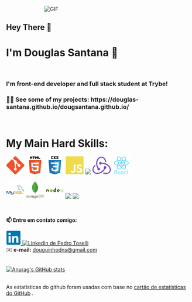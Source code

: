 <img align="right" alt="GIF" src="https://media.giphy.com/media/lJNoBCvQYp7nq/giphy.gif" width="400px"> <br>
<div>
  <h2><strong>Hey There 👋</strong></h2>
  <h1> I'm Douglas Santana 🙌 </h1>
</div>
<br>
<div>
  <h3> <strong>I'm front-end developer and full stack student at Trybe!</strong></h3>
  <h3> 👨‍💻 See some of my projects: https://douglas-santana.github.io/dougsantana.github.io/ </h3>
</div>
<br>  
<div>
  <h1><strong>My Main Hard Skills:</strong></h1>
<p>
  <img width="50px" src="https://raw.githubusercontent.com/devicons/devicon/master/icons/git/git-original.svg" />
  <img width="50px" src="https://raw.githubusercontent.com/devicons/devicon/master/icons/html5/html5-original-wordmark.svg" />
  <img width="50px" src="https://raw.githubusercontent.com/devicons/devicon/master/icons/css3/css3-original-wordmark.svg" />
  <img width="50px" src="https://raw.githubusercontent.com/devicons/devicon/master/icons/javascript/javascript-plain.svg" />
  <img width="50px" src="https://pics.freeicons.io/uploads/icons/png/5894313931548218185-512.png" />
  <img width="50px" src="https://raw.githubusercontent.com/devicons/devicon/master/icons/redux/redux-original.svg" />
  <img width="50px" src="https://raw.githubusercontent.com/devicons/devicon/master/icons/react/react-original-wordmark.svg" />
</p>
<p>
  <img width="50px" src="https://raw.githubusercontent.com/devicons/devicon/master/icons/mysql/mysql-original-wordmark.svg" />
  <img width="50px" src="https://raw.githubusercontent.com/devicons/devicon/master/icons/mongodb/mongodb-original-wordmark.svg" />
  <img width="50px" src="https://raw.githubusercontent.com/devicons/devicon/master/icons/nodejs/nodejs-original-wordmark.svg" />
  <img width="50px" src="https://user-images.githubusercontent.com/11978772/40430986-a0eb7b92-5e63-11e8-80eb-43fe07f664a6.png" />
  <img width="50px" src="https://camo.githubusercontent.com/b038408a220da15a2710d79f3bc3834c9fa8c32c7ceb22f8554c5799ceea768e/68747470733a2f2f63646e2e6a7364656c6976722e6e65742f67682f64657669636f6e732f64657669636f6e2f69636f6e732f6d6f6368612f6d6f6368612d706c61696e2e737667" />
</p>
</div>
<br>
<div>
  <p><strong>📫 Entre em contato comigo:</strong></p>
  <a target="_blank" href="https://www.linkedin.com/in/douglasdns/" rel="nofollow">
   <img alt="LinkdeIn de Douglas Santana" width="40px" src="https://raw.githubusercontent.com/devicons/devicon/master/icons/linkedin/linkedin-original.svg">
  </a>
  <a target="_blank" href="https://www.instagram.com/douguinhodns/" rel="nofollow">
   <img alt="Linkedin de Pedro Toselli" width="40px" src="https://user-images.githubusercontent.com/73919445/119417237-c38b4780-bccb-11eb-8001-3e84505a84f5.png">
  </a>
  <br>
  ✉️ <strong>e-mail:</strong> <a href="mailto:douguinhodns@gmail.com?Subject=Vim%20pelo%20seu%20github%20para%20te%20dizer%20...">douguinhodns@gmail.com</a>
</div>
<br>

[![Anurag's GitHub stats](https://github-readme-stats.vercel.app/api?username=douglas-santana&show_icons=true)](https://github.com/douglas-santana/github-readme-stats)

<br>
As estatísticas do github foram usadas com base no <a target="_blank" href="https://github.com/anuraghazra/github-readme-stats">cartão de estatísticas do GitHub</a> .
<br>
